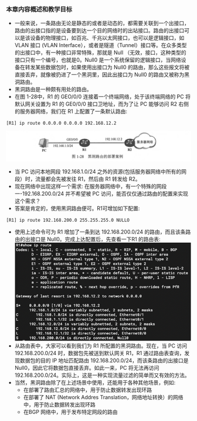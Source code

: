 ### 本章内容概述和教学目标
- 一般来说，一条路由无论是静态的或者是动态的，都需要关联到一个出接口，路由的出接口指的是设备要到达一个目的网络时的出站接口。路由的出接口可以是该设备的物理接口，如百兆、千兆以太网接口，也可以是逻辑接口，如 VLAN 接口 (VLAN Interface），或者是隧道（Tunnel）接口等。在众多类型的出接口中，有一种接口非常特殊，那就是 Null （无效，接口，这种类型的接口只有一个编号，也就是0。Null0 是一个系统保留的逻辑接口，当网络设备在转发某些数据包时，如果使用出接口为 Null0 的路由，那么这些报文将被直接丢弃，就像被扔进了一个黑洞里，因此出接口为 Null0 的路由又被称为黑洞路由。
- 黑洞路由是一种颇有用处的路由。
- 在图 1-28中，R1 的 GEO/0/0 连接着一个终端网络，处于该终端网络的 PC 将默认网关设置为 R1 的 GE0/0/0 接口卫地址，而为了让 PC 能够访问 R2 右侧的服务器网络，我们在 R1 上配置了一条默认路由:
```
[R1] ip route 0.0.0.0 0.0.0.0 192.168.12.2
```
![1.28.1](../pics/1.28.1.png)
- 当 PC 访问本地网段 192.168.1.0/24 之外的资源(包括服务器网络中所有的网段）时，流量都会先被发往 R1，然后由 R1 转发给 R2。
- 现在网络中出现这样一个需求: 在服务器网络中，有一个特殊的网段一-192.168.200.0/24 并不希望被 PC 访问，能否仅仅通过路由的配置来实现这个需求？
- 答案是肯定的，使用黑洞路由便可。R1可增加如下配置:
```
[R1] ip route 192.168.200.0 255.255.255.0 NULLO
```
- 使用上述命令可为 R1 增加了一条到达 192.168.200.0/24 的路由，而且该条路由的出接口是 Null0。完成上达配置后，先查看一下R1 的路由表:
![1.28.2](../pics/1.28.2.png)
- 从路由表中，大家可以看到我们为 R1 所配置的黑洞路由。现在，当 PC 访问 192.168.200.0/24 时，数据包先被送到默认网关 R1，R1 通过路由表查询，发现数据包的目的 IP 地址匹配路由 192.168.200.0/24，而该条路由的出接口是 Null0，因此它将数据包直接丢弃。如此一来，PC 将无法再访问 192.168.200.0/24。实际上，这是一种实现流量过滤的简单而又有效的方法。
- 当然，黑洞路由除了在上述场景中使用，还能用于各种其他场景，例如:
  - 在部署了路由汇总的网络中，用于防止数据转发出现环路
  - 在部署了 NAT (Network Addres Translation，网络地址转换）的网络中，用于防止数据转发出现环路
  - 在BGP 网络中，用于发布特定网段的路由

<br>
<br>

